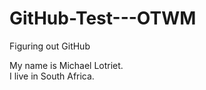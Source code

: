 GitHub-Test---OTWM
==================

Figuring out GitHub

My name is Michael Lotriet.<br>
I live in South Africa.

